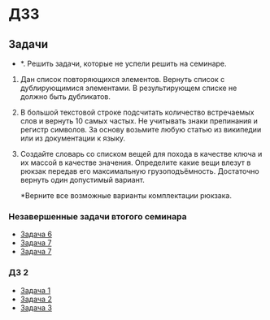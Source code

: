 # ДЗ3

## Задачи

- *. Решить задачи, которые не успели решить на семинаре.

1. Дан список повторяющихся элементов. Вернуть список с дублирующимися элементами. В результирующем списке не должно быть дубликатов.

2. В большой текстовой строке подсчитать количество встречаемых слов и вернуть 10 самых частых. Не учитывать знаки препинания и регистр символов. За основу возьмите любую статью из википедии или из документации к языку.
3. Создайте словарь со списком вещей для похода в качестве ключа и их массой в качестве значения. Определите какие вещи влезут в рюкзак передав его максимальную грузоподъёмность. Достаточно вернуть один допустимый вариант.

    *Верните все возможные варианты комплектации рюкзака.

### Незавершенные задачи втогого семинара

- [Задача 6]()
- [Задача 7]()
- [Задача 7]()

### ДЗ 2

- [Задача 1]()
- [Задача 2]()
- [Задача 3]()
